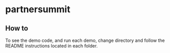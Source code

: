 # partnersummit

## How to

To see the demo code, and run each demo, change directory and follow the README instructions located in each folder.
